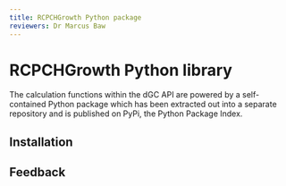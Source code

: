 ```yaml
---
title: RCPCHGrowth Python package
reviewers: Dr Marcus Baw
---
```


# RCPCHGrowth Python library

The calculation functions within the dGC API are powered by a self-contained Python package which has been extracted out into a separate repository and is published on PyPi, the Python Package Index.

## Installation

## Feedback

